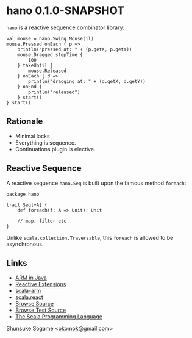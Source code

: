 
# hano 0.1.0-SNAPSHOT

`hano` is a reactive sequence combinator library:

    val mouse = hano.Swing.Mouse(jl)
    mouse.Pressed onEach { p =>
        println("pressed at: " + (p.getX, p.getY))
        mouse.Dragged stepTime {
            100
        } takeUntil {
            mouse.Released
        } onEach { d =>
            println("dragging at: " + (d.getX, d.getY))
        } onEnd {
            println("released")
        } start()
    } start()



## Rationale

* Minimal locks
* Everything is sequence.
* Continuations plugin is elective.



## Reactive Sequence

A reactive sequence `hano.Seq` is built upon the famous method `foreach`:

    package hano

    trait Seq[+A] {
        def foreach(f: A => Unit): Unit

        // map, filter etc
    }

Unlike `scala.collection.Traversable`, this `foreach` is allowed to be asynchronous.



## Links

* [ARM in Java]
* [Reactive Extensions]
* [scala-arm]
* [scala.react]
* [Browse Source]
* [Browse Test Source]
* [The Scala Programming Language]


Shunsuke Sogame <<okomok@gmail.com>>



[MIT License]: http://www.opensource.org/licenses/mit-license.php "MIT License"
[Browse Source]: http://github.com/okomok/hano/tree/master/src/main/scala/ "Browse Source"
[Browse Test Source]: http://github.com/okomok/hano/tree/master/src/test/scala/ "Browse Test Source"
[The Scala Programming Language]: http://www.scala-lang.org/ "The Scala Programming Language"
[scala.react]: http://lamp.epfl.ch/~imaier/ "scala.react"
[Reactive Extensions]: http://msdn.microsoft.com/en-us/devlabs/ee794896.aspx "Reactive Extensions"
[scala.Responder]: http://scala.sygneca.com/libs/responder "scala.Responder"
[scala.collection.Traversable]: http://www.scala-lang.org/archives/downloads/distrib/files/nightly/docs/library/scala/collection/Traversable.html "scala.collection.Traversable"
[scala-arm]: http://github.com/jsuereth/scala-arm "scala-arm"
[ARM in Java]: http://www.infoq.com/news/2010/08/arm-blocks "Automatic Resource Management in Java"

